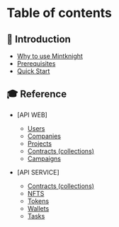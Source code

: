 # Table of contents

## 👋 Introduction

* [Why to use Mintknight](Intro/Why_use_mintknight.md)
* [Prerequisites](Intro/Prerequisites.md)
* [Quick Start](Intro/quick-start.md)

## 🎓 Reference

* [API WEB]
  * [Users](API-web/Users.md)
  * [Companies](API-web/Companies.md)
  * [Projects](API-web/Projects.md)
  * [Contracts (collections)](API-web/Contracts.md)
  * [Campaigns](API-web/Campaigns.md)

* [API SERVICE]
   * [Contracts (collections)](API-service/Contracts.md)
   * [NFTS](API-service/Nfts.md)
   * [Tokens](API-service/Tokens.md)
   * [Wallets](API-service/Wallets.md)
   * [Tasks](API-service/Tasks.md)
  
  
   